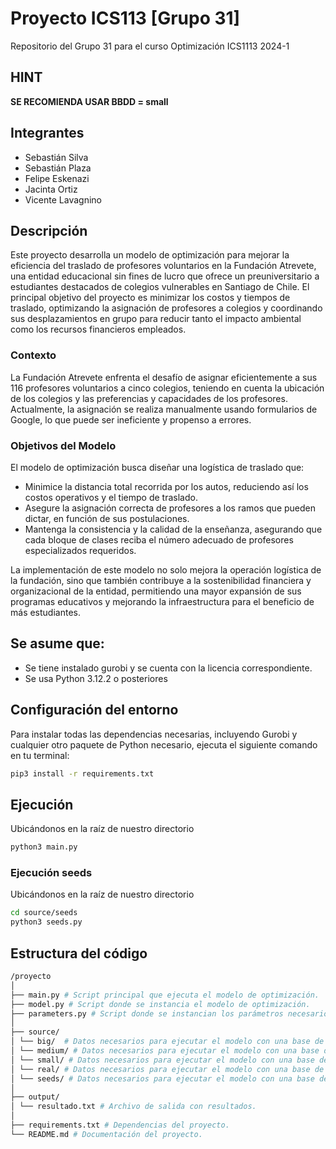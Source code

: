 # Proyecto ICS113 [Grupo 31]

Repositorio del Grupo 31 para el curso Optimización ICS1113 2024-1 

## HINT 
**SE RECOMIENDA USAR BBDD = small** 

## Integrantes
- Sebastián Silva
- Sebastián Plaza
- Felipe Eskenazi
- Jacinta Ortiz
- Vicente Lavagnino


## Descripción

Este proyecto desarrolla un modelo de optimización para mejorar la eficiencia del traslado de profesores voluntarios en la Fundación Atrevete, una entidad educacional sin fines de lucro que ofrece un preuniversitario a estudiantes destacados de colegios vulnerables en Santiago de Chile. El principal objetivo del proyecto es minimizar los costos y tiempos de traslado, optimizando la asignación de profesores a colegios y coordinando sus desplazamientos en grupo para reducir tanto el impacto ambiental como los recursos financieros empleados.

### Contexto

La Fundación Atrevete enfrenta el desafío de asignar eficientemente a sus 116 profesores voluntarios a cinco colegios, teniendo en cuenta la ubicación de los colegios y las preferencias y capacidades de los profesores. Actualmente, la asignación se realiza manualmente usando formularios de Google, lo que puede ser ineficiente y propenso a errores.

### Objetivos del Modelo

El modelo de optimización busca diseñar una logística de traslado que:
- Minimice la distancia total recorrida por los autos, reduciendo así los costos operativos y el tiempo de traslado.
- Asegure la asignación correcta de profesores a los ramos que pueden dictar, en función de sus postulaciones.
- Mantenga la consistencia y la calidad de la enseñanza, asegurando que cada bloque de clases reciba el número adecuado de profesores especializados requeridos.

La implementación de este modelo no solo mejora la operación logística de la fundación, sino que también contribuye a la sostenibilidad financiera y organizacional de la entidad, permitiendo una mayor expansión de sus programas educativos y mejorando la infraestructura para el beneficio de más estudiantes.


## Se asume que:

- Se tiene instalado gurobi y se cuenta con la licencia correspondiente.
- Se usa Python 3.12.2 o posteriores



## Configuración del entorno

Para instalar todas las dependencias necesarias, incluyendo Gurobi y cualquier otro paquete de Python necesario, ejecuta el siguiente comando en tu terminal:

```bash
pip3 install -r requirements.txt
```

## Ejecución

Ubicándonos en la raíz de nuestro directorio

```bash
python3 main.py
```

### Ejecución seeds

Ubicándonos en la raíz de nuestro directorio

```bash
cd source/seeds
python3 seeds.py
```

## Estructura del código

```bash
/proyecto
│
├── main.py # Script principal que ejecuta el modelo de optimización.
├── model.py # Script donde se instancia el modelo de optimización.
├── parameters.py # Script donde se instancian los parámetros necesarios para el modelo.
│
├── source/
│ └── big/  # Datos necesarios para ejecutar el modelo con una base de datos grande.
│ └── medium/ # Datos necesarios para ejecutar el modelo con una base de datos mediana.
│ └── small/ # Datos necesarios para ejecutar el modelo con una base de datos pequeña.
│ └── real/ # Datos necesarios para ejecutar el modelo con una base de datos real.
│ └── seeds/ # Datos necesarios para ejecutar el modelo con una base de datos aletoria con N = 104 y generador seeds.py.
│
├── output/
│ └── resultado.txt # Archivo de salida con resultados.
│
├── requirements.txt # Dependencias del proyecto.
└── README.md # Documentación del proyecto.
```




